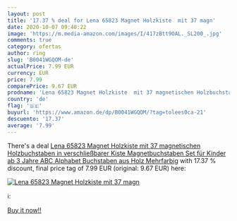 ```yaml
---
layout: post
title: '17.37 % deal for Lena 65823 Magnet Holzkiste  mit 37 magn'
date: 2020-10-07 09:40:22
image: 'https://m.media-amazon.com/images/I/417zBtt9OAL._SL200_.jpg'
comments: true
category: ofertas
author: ring
slug: 'B0041WGQOM-de'
actualPrice: 7.99 EUR
currency: EUR
price: 7.99
comparePrice: 9.67 EUR
prodname: 'Lena 65823 Magnet Holzkiste  mit 37 magnetischen Holzbuchstaben in verschließbarer Kiste  Magnetbuchstaben Set für Kinder ab 3 Jahre  ABC Alphabet Buchstaben aus Holz  Mehrfarbig'
country: 'de'
flag: '🇩🇪'
buyurl: 'https://www.amazon.de/dp/B0041WGQOM/?tag=tolees0ca-21'
descuento: '17.37'
average: '7.99'
---
```


There's a deal [Lena 65823 Magnet Holzkiste  mit 37 magnetischen Holzbuchstaben in verschließbarer Kiste  Magnetbuchstaben Set für Kinder ab 3 Jahre  ABC Alphabet Buchstaben aus Holz  Mehrfarbig](https://www.amazon.de/dp/B0041WGQOM/?tag=tolees0ca-21)  with  17.37 % discount, final price tag of  7.99 EUR (original: 9.67 EUR) here:

[![Lena 65823 Magnet Holzkiste  mit 37 magn](https://m.media-amazon.com/images/I/417zBtt9OAL._SL200_.jpg)](https://www.amazon.de/dp/B0041WGQOM/?tag=tolees0ca-21)

ℹ️:


[Buy it now!!](https://www.amazon.de/dp/B0041WGQOM/?tag=tolees0ca-21)
